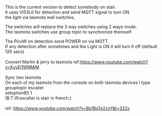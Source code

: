 This is the current version to detect somebody on stair.<br>
It uses Vl53L0 for detection and send MQTT signal to turn ON<br>
the light via tasmota wall switches.<br>

The switches will replace the 3 way switches using 2 ways mode.<br>
The tasmota switches use group topic to synchronize themself.<br>

The PicoW on detection send POWER on via MQTT.<br>
If any detection after sometimes and the Light is ON it will turn it off (defautl 120 secs)<br>
<br>
Convert Martin & jerry to tasmota
ref:https://www.youtube.com/watch?v=XuyEj1WNMiM
<br><br>
Sync two tasmota<br>
On each of my tasmota from the console on both tasmota devices I type<br>
grouptopic escalier  
setoption85 1<br>
(B.T.W.escalier is stair in french.)<br>
<br>
ref: https://www.youtube.com/watch?v=Bp1BsTe2zyY&t=322s
<br><br>
